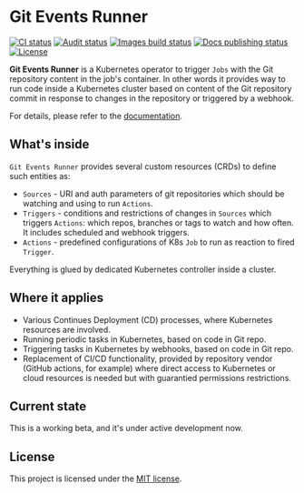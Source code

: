 # Git Events Runner

<p>
<a href="https://github.com/alex-karpenko/git-events-runner/actions/workflows/ci.yaml" rel="nofollow"><img src="https://img.shields.io/github/actions/workflow/status/alex-karpenko/git-events-runner/ci.yaml?label=ci" alt="CI status"></a>
<a href="https://github.com/alex-karpenko/git-events-runner/actions/workflows/audit.yaml" rel="nofollow"><img src="https://img.shields.io/github/actions/workflow/status/alex-karpenko/git-events-runner/audit.yaml?label=audit" alt="Audit status"></a>
<a href="https://github.com/alex-karpenko/git-events-runner/actions/workflows/publish-images.yaml" rel="nofollow"><img src="https://img.shields.io/github/actions/workflow/status/alex-karpenko/git-events-runner/publish-images.yaml?label=build" alt="Images build status"></a>
<a href="https://github.com/alex-karpenko/git-events-runner/actions/workflows/publish-docs.yaml" rel="nofollow"><img src="https://img.shields.io/github/actions/workflow/status/alex-karpenko/git-events-runner/publish-docs.yaml?label=docs" alt="Docs publishing status"></a>
<a href="https://github.com/alex-karpenko/git-events-runner/blob/HEAD/LICENSE" rel="nofollow"><img src="https://img.shields.io/crates/l/git-events-runner" alt="License"></a>
</p>

**Git Events Runner** is a Kubernetes operator to trigger `Jobs` with the Git repository content in the job's container.
In other words it provides way to run code inside a Kubernetes cluster based on content of the Git repository commit
in response to changes in the repository or triggered by a webhook.

For details, please refer to the [documentation](https://alex-karpenko.github.io/git-events-runner/).

## What's inside

`Git Events Runner` provides several custom resources (CRDs) to define such entities as:

* `Sources` - URI and auth parameters of git repositories which should be watching and using to run `Actions`.
* `Triggers` - conditions and restrictions of changes in `Sources` which triggers `Actions`: which repos, branches or
  tags to watch and how often.
  It includes scheduled and webhook triggers.
* `Actions` - predefined configurations of K8s `Job` to run as reaction to fired  `Trigger`.

Everything is glued by dedicated Kubernetes controller inside a cluster.

## Where it applies

* Various Continues Deployment (CD) processes, where Kubernetes resources are involved.
* Running periodic tasks in Kubernetes, based on code in Git repo.
* Triggering tasks in Kubernetes by webhooks, based on code in Git repo.
* Replacement of CI/CD functionality, provided by repository vendor (GitHub actions, for example)
  where direct access to Kubernetes or cloud resources is needed but with guarantied permissions restrictions.

## Current state

This is a working beta, and it's under active development now.

## License

This project is licensed under the [MIT license](LICENSE).
